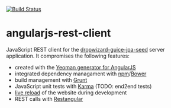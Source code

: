 [![Build Status](https://travis-ci.org/oregami/angularjs-rest-client.svg?branch=master)](https://travis-ci.org/oregami/angularjs-rest-client)

angularjs-rest-client
=====================

JavaScript REST client for the [dropwizard-guice-jpa-seed](https://github.com/oregami/dropwizard-guice-jpa-seed) server application. It compromises the following features:

- created with the [Yeoman generator for AngularJS](https://github.com/yeoman/generator-angular)
- integrated dependency managament with [npm](https://www.npmjs.org/)/[Bower](http://bower.io/)
- build management with [Grunt](http://gruntjs.com/)
- JavaScript unit tests with [Karma](http://karma-runner.github.io) (TODO: end2end tests)
- [live reload](https://github.com/gruntjs/grunt-contrib-watch) of the website during development 
- REST calls with [Restangular](https://github.com/mgonto/restangular)
